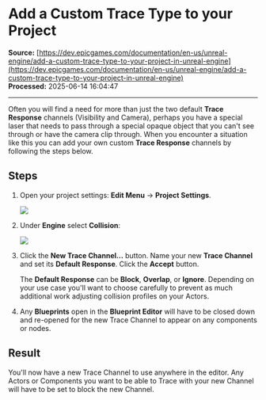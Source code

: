 # Add a Custom Trace Type to your Project

**Source:** [https://dev.epicgames.com/documentation/en-us/unreal-engine/add-a-custom-trace-type-to-your-project-in-unreal-engine](https://dev.epicgames.com/documentation/en-us/unreal-engine/add-a-custom-trace-type-to-your-project-in-unreal-engine)  
**Processed:** 2025-06-14 16:04:47

---

Often you will find a need for more than just the two default **Trace Response** channels (Visibility and Camera), perhaps you have a special laser that needs to pass through a special opaque object that you can't see through or have the camera clip through. When you encounter a situation like this you can add your own custom **Trace Response** channels by following the steps below.

## Steps

1.  Open your project settings: **Edit Menu** -> **Project Settings**.
    
    ![](https://d1iv7db44yhgxn.cloudfront.net/documentation/images/e90e5a9d-d939-4664-9569-bb24dc225171/col-project-settings-1.png)
2.  Under **Engine** select **Collision**:
    
    ![](https://d1iv7db44yhgxn.cloudfront.net/documentation/images/00d4f1ca-cd62-47bf-b81a-219ed867a01a/col-project-settings-2.png)
3.  Click the **New Trace Channel...** button. Name your new **Trace Channel** and set its **Default Response**. Click the **Accept** button.
    
    The **Default Response** can be **Block**, **Overlap**, or **Ignore**. Depending on your use case you'll want to choose carefully to prevent as much additional work adjusting collision profiles on your Actors.
    
4.  Any **Blueprints** open in the **Blueprint Editor** will have to be closed down and re-opened for the new Trace Channel to appear on any components or nodes.
    

## Result

You'll now have a new Trace Channel to use anywhere in the editor. Any Actors or Components you want to be able to Trace with your new Channel will have to be set to block the new Channel.